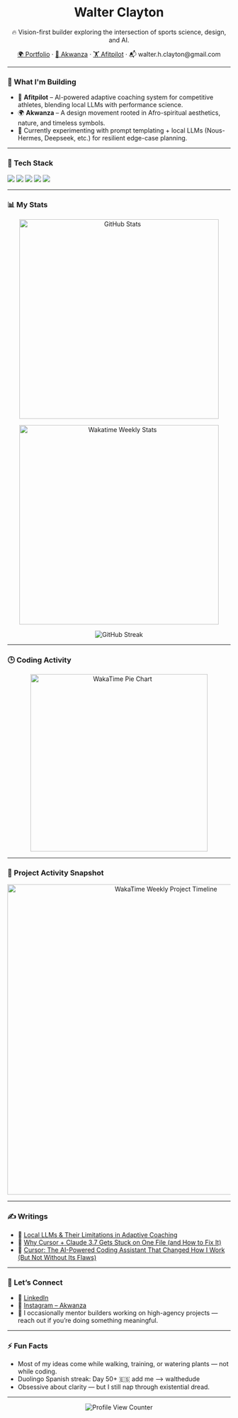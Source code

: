 <h1 align="center">Walter Clayton</h1>

<p align="center">
  🔥 Vision-first builder exploring the intersection of sports science, design, and AI.
</p>

<p align="center">
  <a href="https://www.walterclayton.com/">🌍 Portfolio</a> · 
  <a href="https://www.akwanza.com/">🦁 Akwanza</a> · 
  <a href="https://www.afitpilot.com/">🏋️ Afitpilot</a> · 
  📬 walter.h.clayton@gmail.com
</p>

---

### 🔧 What I'm Building

- 🧠 **Afitpilot** – AI-powered adaptive coaching system for competitive athletes, blending local LLMs with performance science.
- 🌍 **Akwanza** – A design movement rooted in Afro-spiritual aesthetics, nature, and timeless symbols.
- 🧪 Currently experimenting with prompt templating + local LLMs (Nous-Hermes, Deepseek, etc.) for resilient edge-case planning.

---

### 🧰 Tech Stack

<p>
  <img src="https://img.shields.io/badge/Vue.js-35495E?style=for-the-badge&logo=vue.js&logoColor=4FC08D" />
  <img src="https://img.shields.io/badge/Nuxt.js-00DC82?style=for-the-badge&logo=nuxt.js&logoColor=white" />
  <img src="https://img.shields.io/badge/Firebase-ffca28?style=for-the-badge&logo=firebase&logoColor=black" />
  <img src="https://img.shields.io/badge/Python-3776AB?style=for-the-badge&logo=python&logoColor=white" />
  <img src="https://img.shields.io/badge/LLM-7B16FF?style=for-the-badge&logo=openai&logoColor=white" />
</p>

---

### 📊 My Stats

<p align="center">
  <img width="450" src="https://github-readme-stats.vercel.app/api?username=walter-clayton&show_icons=true&theme=radical" alt="GitHub Stats" />
</p>

<p align="center">
  <img width="450" src="https://github-readme-stats.vercel.app/api/wakatime?username=walthedude&layout=compact&theme=radical" alt="Wakatime Weekly Stats" />
</p>

<p align="center">
  <img src="https://streak-stats.demolab.com/?user=walter-clayton&theme=radical" alt="GitHub Streak" />
</p>

---

### 🕒 Coding Activity

<p align="center">
  <img src="https://wakatime.com/share/@walthedude/0236c843-abcb-4da5-aa4a-d2dc0e0c1b1e.svg" width="400px" alt="WakaTime Pie Chart" />
</p>

---

### 🔄 Project Activity Snapshot

<p align="center">
  <img src="https://wakatime.com/share/@walthedude/91acb41a-26c7-4410-a97c-9f8914189c03.svg" width="700px" alt="WakaTime Weekly Project Timeline" />
</p>

---

### ✍️ Writings

- 📓 [Local LLMs & Their Limitations in Adaptive Coaching](https://blog.walterclayton.com/local-llms-limitations-adaptive-coaching/)
- 🧠 [Why Cursor + Claude 3.7 Gets Stuck on One File (and How to Fix It)](https://blog.walterclayton.com/why-cursor-claude-3-7-sonnet-gets-stuck-on-one-file-and-how-to-fix-it/)
- 🤖 [Cursor: The AI-Powered Coding Assistant That Changed How I Work (But Not Without Its Flaws)](https://blog.walterclayton.com/cursor-the-ai-powered-coding-assistant-that-changed-how-i-work-but-not-without-its-flawswhat-i-have-learned-working-with-cursor/)

---

### 🤝 Let’s Connect

- 💬 [LinkedIn](https://www.linkedin.com/in/walter-clayton-2b50b4191/)
- 📸 [Instagram – Akwanza](https://www.instagram.com/akwanzaofficial/)
- 🌱 I occasionally mentor builders working on high-agency projects — reach out if you’re doing something meaningful.

---

### ⚡ Fun Facts

- Most of my ideas come while walking, training, or watering plants — not while coding.
- Duolingo Spanish streak: Day 50+ 🇪🇸 add me --> walthedude
- Obsessive about clarity — but I still nap through existential dread.

---

<p align="center">
  <img src="https://komarev.com/ghpvc/?username=walter-clayton&label=Profile%20Views" alt="Profile View Counter" />
</p>

